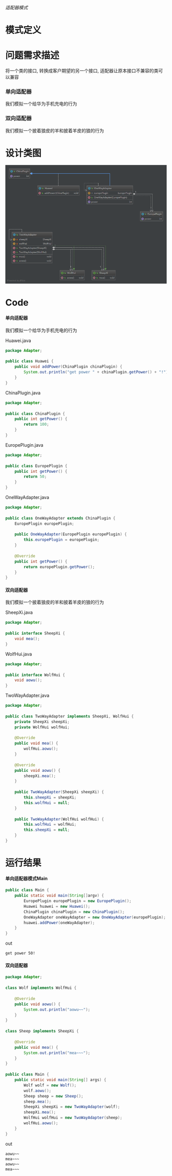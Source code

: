 *适配器模式*

模式定义
========

问题需求描述
============

将一个类的接口, 转换成客户期望的另一个接口, 适配器让原本接口不兼容的类可以兼容

### 单向适配器

我们模拟一个给华为手机充电的行为

### 双向适配器

我们模拟一个披着狼皮的羊和披着羊皮的狼的行为

设计类图
========

![](../UMLPicture/Adapter.jpg)

Code
====

#### 单向适配器

我们模拟一个给华为手机充电的行为

Huawei.java

```java
package Adapter;

public class Huawei {
    public void addPower(ChinaPlugin chinaPlugin) {
        System.out.println("get power " + chinaPlugin.getPower() + "!");
    }
}
```

ChinaPlugin.java

```java
package Adapter;

public class ChinaPlugin {
    public int getPower() {
        return 100;
    }
}
```

EuropePlugin.java

```java
package Adapter;

public class EuropePlugin {
    public int getPower() {
        return 50;
    }
}
```

OneWayAdapter.java

```java
package Adapter;

public class OneWayAdapter extends ChinaPlugin {
    EuropePlugin europePlugin;

    public OneWayAdapter(EuropePlugin europePlugin) {
        this.europePlugin = europePlugin;
    }

    @Override
    public int getPower() {
        return europePlugin.getPower();
    }
}
```

#### 双向适配器

我们模拟一个披着狼皮的羊和披着羊皮的狼的行为

SheepXi.java

```java
package Adapter;

public interface SheepXi {
    void mea();
}
```

WolfHui.java

```java
package Adapter;

public interface WolfHui {
    void aowu();
}
```

TwoWayAdapter.java

```java
package Adapter;

public class TwoWayAdapter implements SheepXi, WolfHui {
    private SheepXi sheepXi;
    private WolfHui wolfHui;

    @Override
    public void mea() {
        wolfHui.aowu();
    }

    @Override
    public void aowu() {
        sheepXi.mea();
    }

    public TwoWayAdapter(SheepXi sheepXi) {
        this.sheepXi = sheepXi;
        this.wolfHui = null;
    }

    public TwoWayAdapter(WolfHui wolfHui) {
        this.wolfHui = wolfHui;
        this.sheepXi = null;
    }
}
```

运行结果
========

#### 单向适配器模式Main

```java
public class Main {
    public static void main(String[]argv) {
        EuropePlugin europePlugin = new EuropePlugin();
        Huawei huawei = new Huawei();
        ChinaPlugin chinaPlugin = new ChinaPlugin();
        OneWayAdapter oneWayAdapter = new OneWayAdapter(europePlugin);
        huawei.addPower(oneWayAdapter);
    }
}
```

out

```text
get power 50!
```

#### 双向适配器

```java
package Adapter;

class Wolf implements WolfHui {

    @Override
    public void aowu() {
        System.out.println("aowu~~");
    }
}

class Sheep implements SheepXi {

    @Override
    public void mea() {
        System.out.println("mea~~~");
    }
}

public class Main {
    public static void main(String[] args) {
        Wolf wolf = new Wolf();
        wolf.aowu();
        Sheep sheep = new Sheep();
        sheep.mea();
        SheepXi sheepXi = new TwoWayAdapter(wolf);
        sheepXi.mea();
        WolfHui wolfHui = new TwoWayAdapter(sheep);
        wolfHui.aowu();
    }
}

```

out

```text
aowu~~
mea~~~
aowu~~
mea~~~
```
